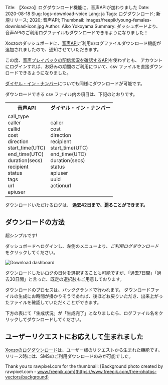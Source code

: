 Title: 【Xoxzo】ログダウンロード機能に、音声APIが加わりました
Date: 2020-08-18
Slug: logs-download-voice
Lang: ja
Tags: ログダウンロード; 新規リリース; 2020; 音声API;
Thumbnail: images/freepik/young-females-download-icon.jpg
Author: Aiko Yokoyama
Summary: ダッシュボードより、音声APIのご利用ログファイルもダウンロードできるようになりました！


Xoxzoのダッシュボードに、[音声API](https://www.xoxzo.com/ja/about/voice-api/)ご利用のログファイルダウンロード機能が追加されましたので、通知させていただきます。

この度、[音声プレイバックの配信状況を確認するAPI](https://docs.xoxzo.com/ja/voice.html#checking-call-status)を使わずとも、
アカウントにログインすれば、お好みの期間のご利用について、csv ファイルを直接ダウンロードできるようになりました。

[ダイヤル・イン・ナンバー](https://docs.xoxzo.com/ja/din.html)についても同様にダウンロードが可能です。

ダウンロードできる csv ファイル内の項目は、下記のとおりです。

<table>
  <tr>
    <th>音声API</th>
    <th>ダイヤル・イン・ナンバー</th>
  </tr>
  <tr>
    <td>call_type<br>
        caller<br>
        callid<br>
        cost<br>
        direction<br>
        start_time(UTC)<br>
        end_time(UTC)<br>
        duration(secs)<br>
        recipient<br>
        status<br>
        tags<br>
        url<br>
        apiuser</td>
    <td>caller<br>
        cost<br>
        direction<br>
        recipient<br>
        start_time(UTC)<br>
        end_time(UTC)<br>
        duration(secs)<br>
        status<br>
        apiuser<br>
        uuid<br>
        actionurl<br></td>
    </tr>
</table>


ダウンロードいただけるログは、 **過去42日まで、遡ることができます。**

## ダウンロードの方法

超シンプルです! 

ダッシュボードへログインし、左側のメニューより、_ご利用ログダウンロード_ をクリックしてください。

![Download dashboard](/images/logs-download-feature-screenshot-ja.png)

ダウンロードしたいログの日付を選択することも可能ですが、「過去7日間」「過去30日間」と言った、既定の選択肢もご用意しております。

ダウンロードのプロセスは、バックグランドで行われます。
ダウンロードファイルの生成にお時間が掛かりそうであれば、後ほどお戻りいただき、出来上がったファイルを確認していただくことができます。

下方の表にて「生成状況」が「生成完了」となりましたら、ログファイル名をクリックしてダウンロードしてください。

## ユーザーリクエストにお応えして生まれました

[Xoxzoのログダウンロード](https://blog.xoxzo.com/ja/2019/08/13/logs-download-feature-new-release/)は、ユーザー様のリクエストから生まれた機能です。
リリース時には、SMSのご利用ダウンロードのみが可能でした。

Thank you to rawpixel.com for the thumbnail:
[Background photo created by rawpixel.com - www.freepik.com](https://www.freepik.com/free-photos-vectors/background)
